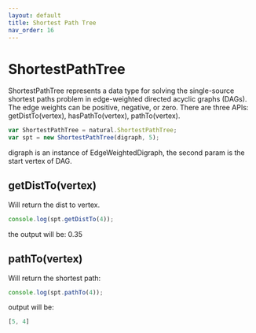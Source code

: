 ```yaml
---
layout: default
title: Shortest Path Tree
nav_order: 16
---
```


# ShortestPathTree

ShortestPathTree represents a data type for solving the single-source shortest paths problem in
edge-weighted directed acyclic graphs (DAGs).
The edge weights can be positive, negative, or zero. There are three APIs:
getDistTo(vertex),
hasPathTo(vertex),
pathTo(vertex).

```javascript
var ShortestPathTree = natural.ShortestPathTree;
var spt = new ShortestPathTree(digraph, 5);
```
digraph is an instance of EdgeWeightedDigraph, the second param is the start vertex of DAG.

## getDistTo(vertex)

Will return the dist to vertex.

```javascript
console.log(spt.getDistTo(4));
```
the output will be: 0.35

## pathTo(vertex)

Will return the shortest path:

```javascript
console.log(spt.pathTo(4));
```

output will be:

```javascript
[5, 4]
```
